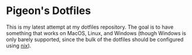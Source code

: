 # Pigeon's Dotfiles

This is my latest attempt at my dotfiles repository. The goal is to have something that works on
MacOS, Linux, and Windows (though Windows is only barely supported, since the bulk of the dotfiles
should be configured using [nix]).

[nix]: https://nix.dev/tutorials/first-steps/
